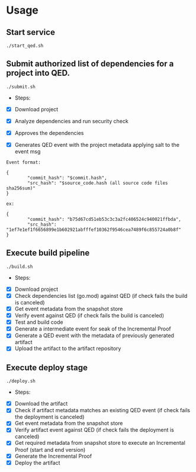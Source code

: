 # Usage

## Start service
```
./start_qed.sh
```

## Submit authorized list of dependencies for a project into QED.
```
./submit.sh
```
* Steps:
- [x] Download project
- [x] Analyze dependencies and run security check
- [x] Approves the dependencies
- [x] Generates QED event with the project metadata applying salt to the event msg


```
Event format:

{
        "commit_hash": "$commit.hash",
        "src_hash": "$source_code.hash (all source code files sha256sum)"
}

ex:

{
        "commit_hash": "b75d67cd51eb53c3c3a2fc406524c940021ffbda",
        "src_hash": "1ef7e1ef1f6656899e1b602921abfffef10362f9546cea7489f6c855724a0b8f"
}
```

## Execute build pipeline
```
./build.sh
```
* Steps:
- [x] Download project
- [x] Check dependencies list (go.mod) against QED (if check fails the build is canceled)
- [x] Get event metadata from the snapshot store
- [x] Verify event against QED (if check fails the build is canceled)
- [x] Test and build code
- [x] Generate a intermediate event for seak of the Incremental Proof 
- [x] Generate a QED event with the metadata of previously generated artifact
- [x] Upload the artifact to the artifact repository

## Execute deploy stage
```
./deploy.sh
```
* Steps:
- [x] Download the artifact
- [x] Check if artifact metadata matches an existing QED event (if check fails the deployment is canceled)
- [x] Get event metadata from the snapshot store
- [x] Verify artifact event against QED (if check fails the deployment is canceled)
- [x] Get required metadata from snapshot store to execute an Incremental Proof (start and end version)
- [x] Generate the Incremental Proof
- [x] Deploy the artifact
